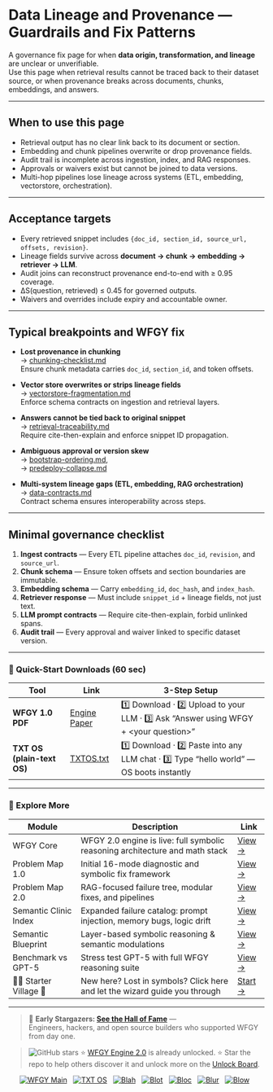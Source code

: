 # Data Lineage and Provenance — Guardrails and Fix Patterns

A governance fix page for when **data origin, transformation, and lineage** are unclear or unverifiable.  
Use this page when retrieval results cannot be traced back to their dataset source, or when provenance breaks across documents, chunks, embeddings, and answers.

---

## When to use this page
- Retrieval output has no clear link back to its document or section.  
- Embedding and chunk pipelines overwrite or drop provenance fields.  
- Audit trail is incomplete across ingestion, index, and RAG responses.  
- Approvals or waivers exist but cannot be joined to data versions.  
- Multi-hop pipelines lose lineage across systems (ETL, embedding, vectorstore, orchestration).  

---

## Acceptance targets
- Every retrieved snippet includes `{doc_id, section_id, source_url, offsets, revision}`.  
- Lineage fields survive across **document → chunk → embedding → retriever → LLM**.  
- Audit joins can reconstruct provenance end-to-end with ≥ 0.95 coverage.  
- ΔS(question, retrieved) ≤ 0.45 for governed outputs.  
- Waivers and overrides include expiry and accountable owner.  

---

## Typical breakpoints and WFGY fix

- **Lost provenance in chunking**  
  → [chunking-checklist.md](https://github.com/onestardao/WFGY/blob/main/ProblemMap/chunking-checklist.md)  
  Ensure chunk metadata carries `doc_id`, `section_id`, and token offsets.

- **Vector store overwrites or strips lineage fields**  
  → [vectorstore-fragmentation.md](https://github.com/onestardao/WFGY/blob/main/ProblemMap/vectorstore-fragmentation.md)  
  Enforce schema contracts on ingestion and retrieval layers.

- **Answers cannot be tied back to original snippet**  
  → [retrieval-traceability.md](https://github.com/onestardao/WFGY/blob/main/ProblemMap/retrieval-traceability.md)  
  Require cite-then-explain and enforce snippet ID propagation.

- **Ambiguous approval or version skew**  
  → [bootstrap-ordering.md](https://github.com/onestardao/WFGY/blob/main/ProblemMap/bootstrap-ordering.md),  
  → [predeploy-collapse.md](https://github.com/onestardao/WFGY/blob/main/ProblemMap/predeploy-collapse.md)  

- **Multi-system lineage gaps (ETL, embedding, RAG orchestration)**  
  → [data-contracts.md](https://github.com/onestardao/WFGY/blob/main/ProblemMap/data-contracts.md)  
  Contract schema ensures interoperability across steps.  

---

## Minimal governance checklist
1. **Ingest contracts** — Every ETL pipeline attaches `doc_id`, `revision`, and `source_url`.  
2. **Chunk schema** — Ensure token offsets and section boundaries are immutable.  
3. **Embedding schema** — Carry `embedding_id`, `doc_hash`, and `index_hash`.  
4. **Retriever response** — Must include `snippet_id` + lineage fields, not just text.  
5. **LLM prompt contracts** — Require cite-then-explain, forbid unlinked spans.  
6. **Audit trail** — Every approval and waiver linked to specific dataset version.  

---

### 🔗 Quick-Start Downloads (60 sec)

| Tool | Link | 3-Step Setup |
|------|------|--------------|
| **WFGY 1.0 PDF** | [Engine Paper](https://github.com/onestardao/WFGY/blob/main/I_am_not_lizardman/WFGY_All_Principles_Return_to_One_v1.0_PSBigBig_Public.pdf) | 1️⃣ Download · 2️⃣ Upload to your LLM · 3️⃣ Ask “Answer using WFGY + \<your question>” |
| **TXT OS (plain-text OS)** | [TXTOS.txt](https://github.com/onestardao/WFGY/blob/main/OS/TXTOS.txt) | 1️⃣ Download · 2️⃣ Paste into any LLM chat · 3️⃣ Type “hello world” — OS boots instantly |

---

### 🧭 Explore More

| Module                | Description                                              | Link     |
|-----------------------|----------------------------------------------------------|----------|
| WFGY Core             | WFGY 2.0 engine is live: full symbolic reasoning architecture and math stack | [View →](https://github.com/onestardao/WFGY/tree/main/core/README.md) |
| Problem Map 1.0       | Initial 16-mode diagnostic and symbolic fix framework    | [View →](https://github.com/onestardao/WFGY/tree/main/ProblemMap/README.md) |
| Problem Map 2.0       | RAG-focused failure tree, modular fixes, and pipelines   | [View →](https://github.com/onestardao/WFGY/blob/main/ProblemMap/rag-architecture-and-recovery.md) |
| Semantic Clinic Index | Expanded failure catalog: prompt injection, memory bugs, logic drift | [View →](https://github.com/onestardao/WFGY/blob/main/ProblemMap/SemanticClinicIndex.md) |
| Semantic Blueprint    | Layer-based symbolic reasoning & semantic modulations   | [View →](https://github.com/onestardao/WFGY/tree/main/SemanticBlueprint/README.md) |
| Benchmark vs GPT-5    | Stress test GPT-5 with full WFGY reasoning suite         | [View →](https://github.com/onestardao/WFGY/tree/main/benchmarks/benchmark-vs-gpt5/README.md) |
| 🧙‍♂️ Starter Village 🏡 | New here? Lost in symbols? Click here and let the wizard guide you through | [Start →](https://github.com/onestardao/WFGY/blob/main/StarterVillage/README.md) |

---

> 👑 **Early Stargazers: [See the Hall of Fame](https://github.com/onestardao/WFGY/tree/main/stargazers)** —  
> Engineers, hackers, and open source builders who supported WFGY from day one.

> <img src="https://img.shields.io/github/stars/onestardao/WFGY?style=social" alt="GitHub stars"> ⭐ [WFGY Engine 2.0](https://github.com/onestardao/WFGY/blob/main/core/README.md) is already unlocked. ⭐ Star the repo to help others discover it and unlock more on the [Unlock Board](https://github.com/onestardao/WFGY/blob/main/STAR_UNLOCKS.md).

<div align="center">

[![WFGY Main](https://img.shields.io/badge/WFGY-Main-red?style=flat-square)](https://github.com/onestardao/WFGY)
&nbsp;
[![TXT OS](https://img.shields.io/badge/TXT%20OS-Reasoning%20OS-orange?style=flat-square)](https://github.com/onestardao/WFGY/tree/main/OS)
&nbsp;
[![Blah](https://img.shields.io/badge/Blah-Semantic%20Embed-yellow?style=flat-square)](https://github.com/onestardao/WFGY/tree/main/OS/BlahBlahBlah)
&nbsp;
[![Blot](https://img.shields.io/badge/Blot-Persona%20Core-green?style=flat-square)](https://github.com/onestardao/WFGY/tree/main/OS/BlotBlotBlot)
&nbsp;
[![Bloc](https://img.shields.io/badge/Bloc-Reasoning%20Compiler-blue?style=flat-square)](https://github.com/onestardao/WFGY/tree/main/OS/BlocBlocBloc)
&nbsp;
[![Blur](https://img.shields.io/badge/Blur-Text2Image%20Engine-navy?style=flat-square)](https://github.com/onestardao/WFGY/tree/main/OS/BlurBlurBlur)
&nbsp;
[![Blow](https://img.shields.io/badge/Blow-Game%20Logic-purple?style=flat-square)](https://github.com/onestardao/WFGY/tree/main/OS/BlowBlowBlow)
&nbsp;
</div>

